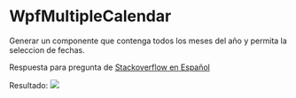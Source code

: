 # WpfMultipleCalendar

Generar un componente que contenga todos los meses del año y permita la seleccion de fechas.

Respuesta para pregunta de [Stackoverflow en Español][1]

Resultado:
![][2]

[1]: https://es.stackoverflow.com/questions/242816
[2]: https://i.stack.imgur.com/cBoKQ.png

